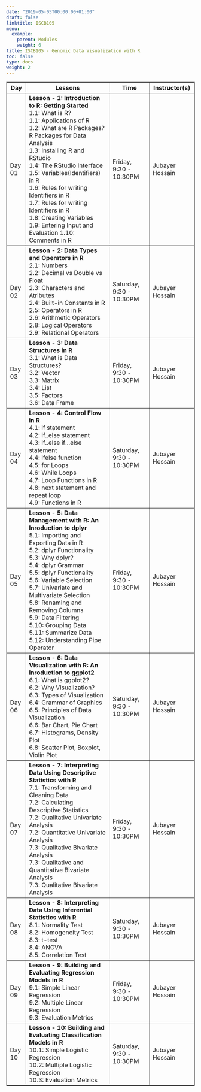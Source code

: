 ```yaml
---
date: "2019-05-05T00:00:00+01:00"
draft: false
linktitle: ISCB105
menu:
  example:
    parent: Modules
    weight: 6
title: ISCB105 - Genomic Data Visualization with R
toc: false
type: docs
weight: 2
---
```


<table border = "1">
        <tr>
            <th style="text-align:center">Day</th>
            <th style="text-align:center">Lessons</th>
            <th style="text-align:center">Time</th>
            <th style="text-align:center">Instructor(s)</th>
        </tr>
        <tr>
           <td>Day 01</td>
           <td>
           <b>Lesson - 1: Introduction to R: Getting Started</b> <br>
           1.1: What is R?<br/>
           1.1: Applications of R<br/>
           1.2: What are R Packages? R Packages for Data Analysis<br/>
           1.3: Installing R and RStudio<br/>
           1.4: The RStudio Interface<br/>
           1.5: Variables(Identifiers) in R<br>
           1.6: Rules for writing Identifiers in R<br/>
           1.7: Rules for writing Identifiers in R<br/>
           1.8: Creating Variables<br/>
           1.9: Entering Input and Evaluation
           1.10: Comments in R
           </td>
           <td>
            Friday, 9:30 - 10:30PM
           </td>
           <td>Jubayer Hossain</td>
        </tr>
        <tr>
        <td>Day 02 </td>
        <td>
          <b>Lesson - 2: Data Types and Operators in R</b> <br>
          2.1: Numbers<br/>
          2.2: Decimal vs Double vs Float<br/>
          2.3: Characters and Atributes<br>
          2.4: Built-in Constants in R<br>
          2.5: Operators in R<br>
          2.6: Arithmetic Operators <br>
          2.8: Logical Operators <br>
          2.9: Relational Operators <br>
        </td>
           <td>Saturday, 9:30 - 10:30PM</td>
           <td>Jubayer Hossain</td>
        </tr>
         <tr>
         <td>Day 03 </td>
         <td>
           <b>Lesson - 3: Data Structures in R</b> <br>
           3.1: What is Data Structures?<br/>
           3.2: Vector<br/>
           3.3: Matrix<br/>
           3.4: List<br/>
           3.5: Factors<br/>
           3.6: Data Frame<br/>
         </td>
           <td>Friday, 9:30 - 10:30PM</td>
           <td>Jubayer Hossain</td>
        </tr>
        <tr>
        <td>Day 04 </td>
        <td>
          <b>Lesson - 4: Control Flow in R</b> <br>
          4.1: if statement<br/>
          4.2: if..else statement<br/>
          4.3: if..else if...else statement<br/>
          4.4: ifelse function<br>
          4.5: for Loops<br>
          4.6: While Loops<br>
          4.7: Loop Functions in R <br>
          4.8: next statement and repeat loop <br>
          4.9: Functions in R
        </td>
           <td>Saturday, 9:30 - 10:30PM</td>
           <td>Jubayer Hossain</td>
        </tr>
        <tr>
        <td>Day 05 </td>
        <td>
          <b>Lesson - 5: Data Management with R: An Inroduction to dplyr </b> <br>
          5.1: Importing and Exporting Data in R<br>
          5.2: dplyr Functionality<br/>
          5.3: Why dplyr?<br/>
          5.4: dplyr Grammar<br/>
          5.5: dplyr Functionality<br/>
          5.6: Variable Selection<br/>
          5.7: Univariate and Multivariate Selection<br/>
          5.8: Renaming and Removing Columns<br/>
          5.9: Data Filtering<br/>
          5.10: Grouping Data<br/>
          5.11: Summarize Data<br/>
          5.12: Understanding Pipe Operator<br/>
          </td>
          <td>Friday, 9:30 - 10:30PM</td>
            <td>Jubayer Hossain</td>
        </tr>
        <tr>
        <td>Day 06 </td>
        <td>
          <b>Lesson - 6: Data Visualization with R: An Inroduction to ggplot2</b> <br>
          6.1: What is ggplot2? <br>
          6.2: Why Visualization?<br/>
          6.3: Types of Visualization<br/>
          6.4: Grammar of Graphics<br/>
          6.5: Principles of Data Visualization<br/>
          6.6: Bar Chart, Pie Chart<br/>
          6.7: Histograms, Density Plot<br/>
          6.8: Scatter Plot, Boxplot, Violin Plot<br/>
          </td>
          <td>Saturday, 9:30 - 10:30PM</td>
            <td>Jubayer Hossain</td>
        </tr>
      <tr>
      <td>Day 07 </td>
      <td>
        <b>Lesson - 7: Interpreting Data Using Descriptive Statistics with R</b> <br>
        7.1: Transforming and Cleaning Data<br>
        7.2: Calculating Descriptive Statistics<br/>
        7.2: Qualitative Univariate Analysis<br/>
        7.2: Quantitative Univariate Analysis<br/>
        7.3: Qualitative Bivariate Analysis<br/>
        7.3: Qualitative and Quantitative Bivariate Analysis<br/>
        7.3: Qualitative Bivariate Analysis<br/>
        </td>
            <td>Friday, 9:30 - 10:30PM</td>
            <td>Jubayer Hossain</td>
      </tr>
      <tr>
      <td>Day 08 </td>
        <td>
        <b>Lesson - 8: Interpreting Data Using Inferential Statistics with R</b> <br>
        8.1: Normality Test<br>
        8.2: Homogeneity Test<br>
        8.3: t-test<br>
        8.4: ANOVA<br/>
        8.5: Correlation Test<br/>
        </td>
        <td>Saturday, 9:30 - 10:30PM</td>
        <td>Jubayer Hossain</td>
      </tr>
      <tr>
      <td>Day 09 </td>
      <td>
        <b>Lesson - 9: Building and Evaluating Regression Models in R</b> <br>
        9.1: Simple Linear Regression<br>
        9.2: Multiple Linear Regression<br/>
        9.3: Evaluation Metrics<br/>
        </td>
            <td>Friday, 9:30 - 10:30PM</td>
            <td>Jubayer Hossain</td>
      </tr>
      <tr>
      <td>Day 10 </td>
      <td>
        <b>Lesson - 10: Building and Evaluating Classification Models in R</b> <br>
        10.1: Simple Logistic Regression<br>
        10.2: Multiple Logistic Regression<br/>
        10.3: Evaluation Metrics<br/>
        </td>
            <td>Saturday, 9:30 - 10:30PM</td>
            <td>Jubayer Hossain</td>
      </tr>
 </table>
